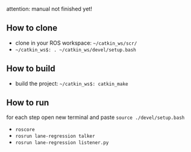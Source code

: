 attention: manual not finished yet!

## How to clone
* clone in your ROS workspace: ``` ~/catkin_ws/scr/ ```
* ``` ~/catkin_ws$: . ~/catkin_ws/devel/setup.bash ```

## How to build
* build the project: ``` ~/catkin_ws$: catkin_make ```

## How to run
for each step open new terminal and paste ``` source ./devel/setup.bash ```
* ``` roscore ```
* ``` rosrun lane-regression talker ```
* ``` rosrun lane-regression listener.py ```